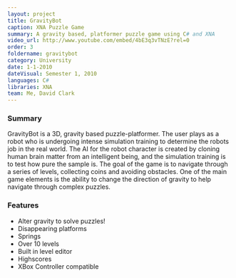 ```yaml
---
layout: project
title: GravityBot
caption: XNA Puzzle Game
summary: A gravity based, platformer puzzle game using C# and XNA
video_url: http://www.youtube.com/embed/4bE3q3vTNzE?rel=0
order: 3
foldername: gravitybot
category: University
date: 1-1-2010
dateVisual: Semester 1, 2010
languages: C#
libraries: XNA
team: Me, David Clark
---
```


### Summary

GravityBot is a 3D, gravity based puzzle-platformer. The user plays as a robot who is undergoing intense simulation training to determine the robots job in the real world. The AI for the robot character is created by cloning human brain matter from an intelligent being, and the simulation training is to test how pure the sample is. The goal of the game is to navigate through a series of levels, collecting coins and avoiding obstacles. One of the main game elements is the ability to change the direction of gravity to help navigate through complex puzzles.

### Features

- Alter gravity to solve puzzles!
- Disappearing platforms
- Springs
- Over 10 levels
- Built in level editor
- Highscores
- XBox Controller compatible
